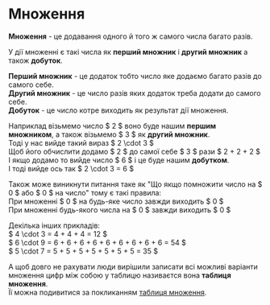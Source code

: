 # Множення
**Множення** - це додавання одного й того ж самого числа багато разів.

У дії множенні є такі числа як **перший множник** і **другий множник** а також **добуток**.<br>

**Перший множник** - це додаток тобто число яке додаємо багато разів до самого себе.<br>
**Другий множник** - це число разів яких додаток треба додати до самого себе.<br>
**Добуток** - це число котре виходить як результат дії множення.

Наприклад візьмемо число $ 2 $ воно буде нашим **першим множником**, а також візьмемо $ 3 $ як **другий множник**.<br>
Тоді у нас вийде такий вираз $ 2 \cdot 3 $<br>
Щоб його обчислити додамо $ 2 $ до самої себе $ 3 $ рази
$ 2 + 2 + 2 $<br>
І якщо додамо то вийде число $ 6 $ і це буде нашим **добутком**.<br>
І тоді вийде ось так $ 2 \cdot 3 = 6 $

Також може виникнути питання таке як "Що якщо помножити число на $ 0 $ або $ 0 $ на число" тому є такі правила:<br>
При множенні $ 0 $ на будь-яке число завжди виходить $ 0 $<br>
При множенні будь-якого числа на $ 0 $ завжди виходить $ 0 $

Декілька інших прикладів:<br>
$ 4 \cdot 3 = 4 + 4 + 4 = 12 $<br>
$ 6 \cdot 9 = 6 + 6 + 6 + 6 + 6 + 6 + 6 + 6 + 6 = 54 $<br>
$ 5 \cdot 7 = 5 + 5 + 5 + 5 + 5 + 5 + 5 = 35 $<br>

А щоб довго не рахувати люди вирішили записати всі можливі варіанти множення цифр між собою у таблицю називаєтся вона **таблиця множення**.<br>
Її можна подивитися за покликанням [таблиця множення](./tablytsia-mnozhennia.md).